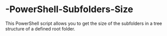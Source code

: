 # -PowerShell-Subfolders-Size
This PowerShell script allows you to get the size of the subfolders in a tree structure of a defined root folder.
